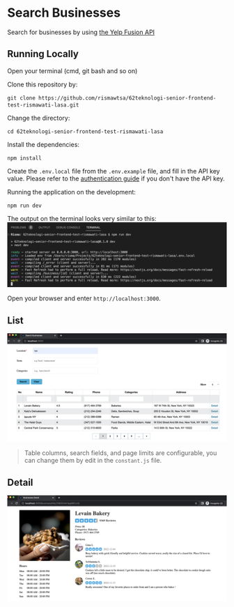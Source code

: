 # Search Businesses

Search for businesses by using [the Yelp Fusion API](https://docs.developer.yelp.com/reference/v3_business_search)

## Running Locally

Open your terminal (cmd, git bash and so on)

Clone this repository by:

```
git clone https://github.com/rismawtsa/62teknologi-senior-frontend-test-rismawati-lasa.git
```

Change the directory:

```
cd 62teknologi-senior-frontend-test-rismawati-lasa
```

Install the dependencies:

```
npm install
```

Create the `.env.local` file from the `.env.example` file, and fill in the API key value. Please refer to the [authentication guide](https://docs.developer.yelp.com/docs/fusion-authentication) if you don't have the API key.

Running the application on the development:

```
npm run dev
```

The output on the terminal looks very similar to this:
![](public/images/terminal%20ouput.png)

Open your browser and enter `http://localhost:3000`.

## List

![](public/images/List.png)

> Table columns, search fields, and page limits are configurable, you can change them by edit in the `constant.js` file.

## Detail

![](public/images/Detail.png)
